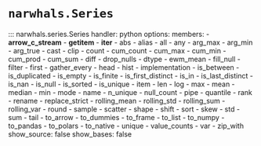 # `narwhals.Series`

::: narwhals.series.Series
    handler: python
    options:
      members:
        - __arrow_c_stream__
        - __getitem__
        - __iter__
        - abs
        - alias
        - all
        - any
        - arg_max
        - arg_min
        - arg_true
        - cast
        - clip
        - count
        - cum_count
        - cum_max
        - cum_min
        - cum_prod
        - cum_sum
        - diff
        - drop_nulls
        - dtype
        - ewm_mean
        - fill_null
        - filter
        - first
        - gather_every
        - head
        - hist
        - implementation
        - is_between
        - is_duplicated
        - is_empty
        - is_finite
        - is_first_distinct
        - is_in
        - is_last_distinct
        - is_nan
        - is_null
        - is_sorted
        - is_unique
        - item
        - len
        - log
        - max
        - mean
        - median
        - min
        - mode
        - name
        - n_unique
        - null_count
        - pipe
        - quantile
        - rank
        - rename
        - replace_strict
        - rolling_mean
        - rolling_std
        - rolling_sum
        - rolling_var
        - round
        - sample
        - scatter
        - shape
        - shift
        - sort
        - skew
        - std
        - sum
        - tail
        - to_arrow
        - to_dummies
        - to_frame
        - to_list
        - to_numpy
        - to_pandas
        - to_polars
        - to_native
        - unique
        - value_counts
        - var
        - zip_with
      show_source: false
      show_bases: false
